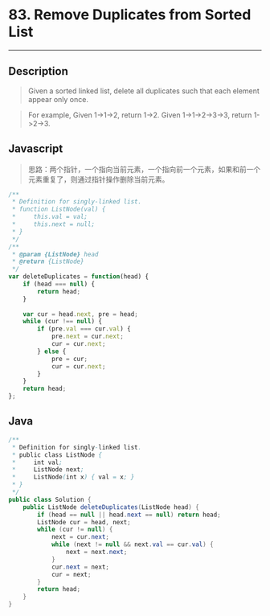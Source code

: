 # 83. Remove Duplicates from Sorted List

---

## Description

> Given a sorted linked list, delete all duplicates such that each element appear only once.

> For example,
> Given 1->1->2, return 1->2.
> Given 1->1->2->3->3, return 1->2->3.

## Javascript

> 思路：两个指针，一个指向当前元素，一个指向前一个元素，如果和前一个元素重复了，则通过指针操作删除当前元素。

```javascript
/**
 * Definition for singly-linked list.
 * function ListNode(val) {
 *     this.val = val;
 *     this.next = null;
 * }
 */
/**
 * @param {ListNode} head
 * @return {ListNode}
 */
var deleteDuplicates = function(head) {
    if (head === null) {
        return head;
    }
    
    var cur = head.next, pre = head;
    while (cur !== null) {
        if (pre.val === cur.val) {
            pre.next = cur.next;
            cur = cur.next;
        } else {
            pre = cur;
            cur = cur.next;
        }
    }
    return head;
};
```

## Java

```java
/**
 * Definition for singly-linked list.
 * public class ListNode {
 *     int val;
 *     ListNode next;
 *     ListNode(int x) { val = x; }
 * }
 */
public class Solution {
    public ListNode deleteDuplicates(ListNode head) {
        if (head == null || head.next == null) return head;
        ListNode cur = head, next;
        while (cur != null) {
            next = cur.next;
            while (next != null && next.val == cur.val) {
                next = next.next;
            }
            cur.next = next;
            cur = next;
        }
        return head;
    }
}
```